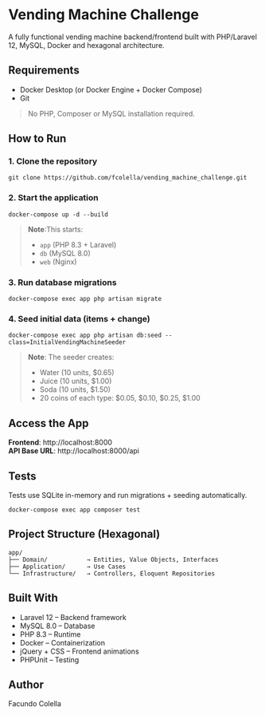 # Vending Machine Challenge

A fully functional vending machine backend/frontend built with PHP/Laravel 12, MySQL, Docker and hexagonal architecture.

## Requirements

- Docker Desktop (or Docker Engine + Docker Compose)
- Git

> No PHP, Composer or MySQL installation required.

## How to Run

### 1. Clone the repository
```
git clone https://github.com/fcolella/vending_machine_challenge.git
```

### 2. Start the application
```
docker-compose up -d --build
```

> **Note**:This starts:
> - `app` (PHP 8.3 + Laravel)
> - `db` (MySQL 8.0)
> - `web` (Nginx)

### 3. Run database migrations
```
docker-compose exec app php artisan migrate
```

### 4. Seed initial data (items + change)
```
docker-compose exec app php artisan db:seed --class=InitialVendingMachineSeeder
```

> **Note**: The seeder creates:
> - Water (10 units, $0.65)
> - Juice (10 units, $1.00)
> - Soda (10 units, $1.50)
> - 20 coins of each type: $0.05, $0.10, $0.25, $1.00

## Access the App

**Frontend**: http://localhost:8000  
**API Base URL**: http://localhost:8000/api

## Tests

Tests use SQLite in-memory and run migrations + seeding automatically.

```
docker-compose exec app composer test
```

## Project Structure (Hexagonal)
```
app/
├── Domain/           → Entities, Value Objects, Interfaces
├── Application/      → Use Cases
└── Infrastructure/   → Controllers, Eloquent Repositories
```

## Built With

- Laravel 12 – Backend framework
- MySQL 8.0 – Database
- PHP 8.3 – Runtime
- Docker – Containerization
- jQuery + CSS – Frontend animations
- PHPUnit – Testing

## Author

Facundo Colella
